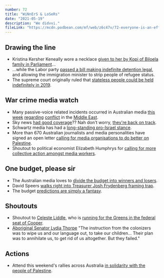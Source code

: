 ```yaml
---
number: 72
title: "WiNnErS & LoSeRs"
date: "2021-05-19"
description: "We didvvi."
fileLink: "https://mcdn.podbean.com/mf/web/z6c47v/72-everyone-is-an-effing-idiot-001.mp3"
---
```


## Drawing the line

- Kristina Kersher Keneally wore a necklace [given to her by Kopi of Biloela family in Parliament]( https://twitter.com/KKeneally/status/1392387199514005505)...
- ...while the Labor party [passed a bill making indefinite detention legal](https://www.theguardian.com/australia-news/2021/may/13/new-law-allows-australian-government-to-indefinitely-detain-refugees-with-criminal-convictions), and allowing the immigration minister to strip people of refugee status.
- The supreme court originally ruled that [stateless people could be held indefinitely in 2019](https://www.theguardian.com/australia-news/2019/feb/13/stateless-mans-court-challenge-to-indefinite-detention-goes-ahead).

## War crime media watch

- Many passive-voice related incidents occurred in Australian media [this week](https://www.thesaturdaypaper.com.au/world/north-america/2021/05/15/un-fears-full-scale-war-between-israel-and-palestine/162100080011651) [regarding](https://www.abc.net.au/news/2021-05-13/death-toll-rises-israel-hamas-tensions-escalate/100135676) [conflict](https://www.theage.com.au/world/middle-east/never-mind-who-started-it-it-s-clear-who-benefits-from-the-violence-in-gaza-and-israel-right-now-20210513-p57rp0.html) in the [Middle East](https://www.abc.net.au/radionational/programs/breakfast/escalating-violence-between-israel-and-palestine/13338562).
- Sky news [had good coverage](https://www.youtube.com/watch?v=Xof52EIRN74)?? Nah don't worry, [they're back on track](https://twitter.com/netanyahu/status/1394377329586196483?s=21). 
- Schwartz media has had a [long-standing pro-Israel stance](https://overland.org.au/2014/08/palestine-and-the-saturday-paper/). 
- More than 670 Australian journalists and media personalities have signed an open letter [calling for media organisations to do better on Palestine](https://dobetteronpalestine.com).
- Shoutout to political economist Elizabeth Humphrys for [calling for more collective action amongst media workers](https://twitter.com/anintegralstate/status/1392640842175705088).

## One budget, please sir

- The Australian media loves to [divide the budget into winners and losers](https://www.abc.net.au/news/2021-05-11/federal-budget-2021-winners-and-losers/13328556).
- David Speers [walks right into Treasurer Josh Frydenberg framing trap](https://www.abc.net.au/insiders/treasurer-josh-frydenberg/13346484).
- The budget [predictions are simply a fantasy](https://twitter.com/GrogsGamut/status/1392356224159522819). 

## Shoutouts

- Shoutout to [Celeste Liddle](https://twitter.com/Utopiana), who is [running for the Greens in the federal seat of Cooper](https://greens.org.au/vic/person/celeste-liddle).
- [Aboriginal Senator Lydia Thorpe](https://www.jacobinmag.com/2020/11/victoria-aboriginal-senator-aboriginal-people-sovereignty-colonizing-power) "The instruction from the colonizers was to wipe us and our language out, to take our children... Their plan was to annihilate us, to get rid of us altogether. But they failed."

## Actions

- Attend this weekend's rallies across Australia [in solidarity with the people of Palestine](https://www.facebook.com/events/922133665236736/).
